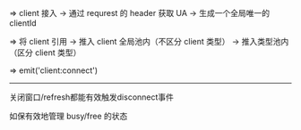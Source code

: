 => client 接入
    -> 通过 requrest 的 header 获取 UA
    -> 生成一个全局唯一的 clientId

=> 将 client 引用
    -> 推入 client 全局池内（不区分 client 类型）
    -> 推入类型池内（区分 client 类型）

=> emit('client:connect')


-------------------------------
关闭窗口/refresh都能有效触发disconnect事件

如保有效地管理 busy/free 的状态
